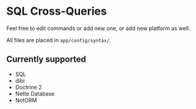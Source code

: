 ﻿SQL Cross-Queries
=======================

Feel free to edit commands or add new one, or add new platform as well.

All files are placed in `app/config/syntax/`.


Currently supported
---

- SQL
- dibi
- Doctrine 2
- Nette Database
- NotORM
